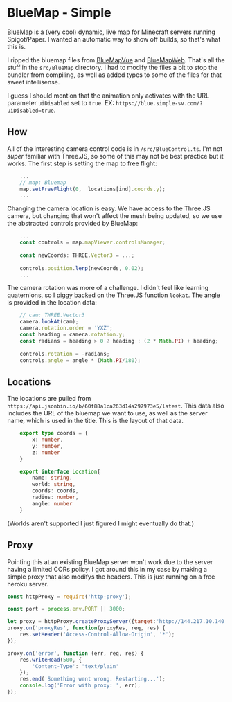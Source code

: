 
# BlueMap - Simple
[BlueMap](https://github.com/BlueMap-Minecraft/BlueMap) is a (very cool) dynamic, live map for Minecraft servers running Spigot/Paper. I wanted an automatic way to show off builds, so that's what this is.

I ripped the bluemap files from [BlueMapVue](https://github.com/BlueMap-Minecraft/BlueMapVue) and [BlueMapWeb](https://github.com/BlueMap-Minecraft/BlueMapWeb). That's all the stuff in the `src/BlueMap` directory. I had to modify the files a bit to stop the bundler from compiling, as well as added types to some of the files for that sweet intellisense.

I guess I should mention that the animation only activates with the URL parameter `uiDisabled` set to `true`. EX: `https://blue.simple-sv.com/?uiDisabled=true`.

## How
All of the interesting camera control code is in `/src/BlueControl.ts`. I'm not *super* familiar with Three.JS, so some of this may not be best practice but it works. The first step is setting the map to free flight: 
```ts
	...
	// map: Bluemap
	map.setFreeFlight(0,  locations[ind].coords.y);
	...
```
Changing the camera location is easy. We have access to the Three.JS camera, but changing that won't affect the mesh being updated, so we use the abstracted controls provided by BlueMap:
```ts
	...
	const controls = map.mapViewer.controlsManager;
	
	const newCoords: THREE.Vector3 = ...;
	
	controls.position.lerp(newCoords, 0.02);
	...
```
The camera rotation was more of a challenge. I didn't feel like learning quaternions, so I piggy backed on the Three.JS function `lookat`. The angle is provided in the location data:
```ts
	// cam: THREE.Vector3 
	camera.lookAt(cam);
	camera.rotation.order = 'YXZ';
	const heading = camera.rotation.y;
	const radians = heading > 0 ? heading : (2 * Math.PI) + heading;
	
	controls.rotation = -radians;
	controls.angle = angle * (Math.PI/180);
```

## Locations
The locations are pulled from `https://api.jsonbin.io/b/60f88a1ca263d14a297973e5/latest`. This data also includes the URL of the bluemap we want to use, as well as the server name, which is used in the title.
This is the layout of that data.
```ts
	export type coords = {
		x: number,
		y: number,
		z: number
	}

	export interface Location{
		name: string,
		world: string,
		coords: coords,
		radius: number,
		angle: number
	}
```
(Worlds aren't supported I just figured I might eventually do that.)

## Proxy
Pointing this at an existing BlueMap server won't work due to the server having a limited CORs policy. I got around this in my case by making a simple proxy that also modifys the headers. This is just running on a free heroku server.
```js
const httpProxy = require('http-proxy');

const port = process.env.PORT || 3000;

let proxy = httpProxy.createProxyServer({target:'http://144.217.10.140:25566'}).listen(port);
proxy.on('proxyRes', function(proxyRes, req, res) {
	res.setHeader('Access-Control-Allow-Origin', '*');
});

proxy.on('error', function (err, req, res) {
	res.writeHead(500, {
		'Content-Type': 'text/plain'
	});
	res.end('Something went wrong. Restarting...');
	console.log('Error with proxy: ', err);
});
```